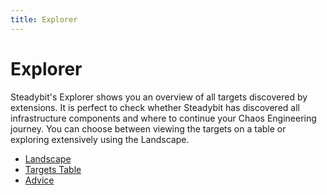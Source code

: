 ```yaml
---
title: Explorer
---
```


# Explorer

Steadybit's Explorer shows you an overview of all targets discovered by extensions. It is perfect to check whether Steadybit has discovered all infrastructure components and where to continue your Chaos Engineering journey. You can choose between viewing the targets on a table or exploring extensively using the Landscape.

* [Landscape](landscape.md)
* [Targets Table](targets.md)
* [Advice](advice.md)
